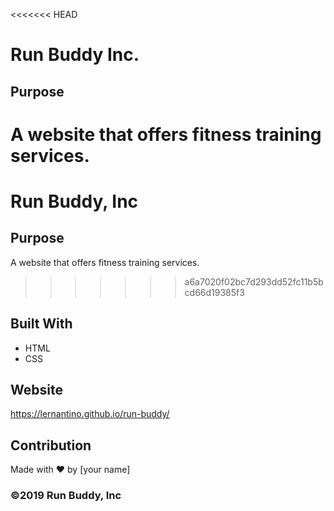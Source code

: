 <<<<<<< HEAD
# Run Buddy Inc.

## Purpose

A website that offers fitness training services.
=======
# Run Buddy, Inc

## Purpose
A website that offers fitness training services. 
>>>>>>> a6a7020f02bc7d293dd52fc11b5bcd66d19385f3

## Built With

- HTML
- CSS

## Website

https://lernantino.github.io/run-buddy/

## Contribution

Made with ❤️ by [your name]

### ©️2019 Run Buddy, Inc 
